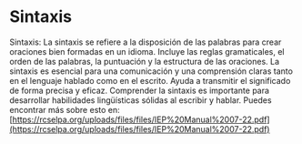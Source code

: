 # Sintaxis
Sintaxis: La sintaxis se refiere a la disposición de las palabras para crear oraciones bien formadas en un idioma. Incluye las reglas gramaticales, el orden de las palabras, la puntuación y la estructura de las oraciones. La sintaxis es esencial para una comunicación y una comprensión claras tanto en el lenguaje hablado como en el escrito. Ayuda a transmitir el significado de forma precisa y eficaz. Comprender la sintaxis es importante para desarrollar habilidades lingüísticas sólidas al escribir y hablar.
Puedes encontrar más sobre esto en: [https://rcselpa.org/uploads/files/files/IEP%20Manual%2007-22.pdf](https://rcselpa.org/uploads/files/files/IEP%20Manual%2007-22.pdf)